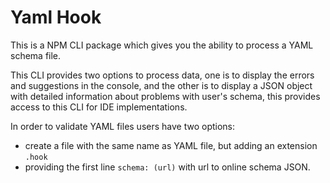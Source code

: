 # Yaml Hook

This is a NPM CLI package which gives you the ability to process a YAML schema file.

This CLI provides two options to process data, one is to display the errors and suggestions in the console,
and the other is to display a JSON object with detailed information about problems with user's schema, this
provides access to this CLI for IDE implementations.

In order to validate YAML files users have two options:
 - create a file with the same name as YAML file, but adding an extension `.hook`
 - providing the first line `schema: (url)` with url to online schema JSON.

